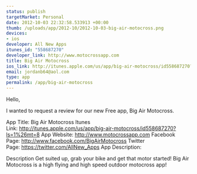 ```yaml
--- 
status: publish
targetMarket: Personal
date: 2012-10-03 22:32:58.533913 +00:00
thumb: /uploads/app/2012-10/2012-10-03-big-air-motocross.png
devices: 
- ios
developer: All New Apps
itunes_id: "558687270"
developer_link: http://www.motocrossapp.com
title: Big Air Motocross
ios_link: http://itunes.apple.com/us/app/big-air-motocross/id558687270?ls=1%26mt=8
email: jordanb64@aol.com
type: app
permalink: /app/big-air-motocross
---
```


Hello,

I wanted to request a review for our new Free app, Big Air Motocross.

App Title: Big Air Motocross
Itunes Link: http://itunes.apple.com/us/app/big-air-motocross/id558687270?ls=1%26mt=8
App Website: http://www.motocrossapp.com
Facebook Page: http://www.facebook.com/BigAirMotocross
Twitter Page: https://twitter.com/AllNew_Apps
App Description: 

Description
Get suited up, grab your bike and get that motor started! Big Air Motocross is a high flying and high speed outdoor motocross app!

